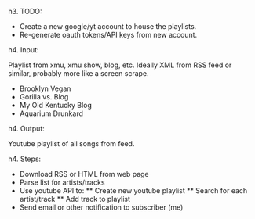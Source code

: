 h3. TODO:

* Create a new google/yt account to house the playlists.
* Re-generate oauth tokens/API keys from new account.

h4. Input:

Playlist from xmu, xmu show, blog, etc. Ideally XML from RSS feed or similar, probably more like a screen scrape.
* Brooklyn Vegan
* Gorilla vs. Blog
* My Old Kentucky Blog
* Aquarium Drunkard

h4. Output:

Youtube playlist of all songs from feed.

h4. Steps:

* Download RSS or HTML from web page
* Parse list for artists/tracks
* Use youtube API to:
** Create new youtube playlist
** Search for each artist/track
** Add track to playlist
* Send email or other notification to subscriber (me)
